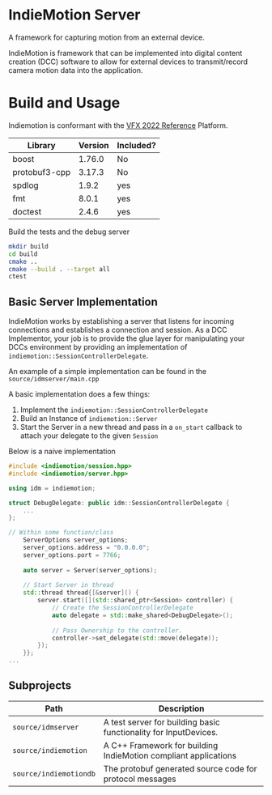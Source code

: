 # IndieMotion Server 
A framework for capturing motion from an external device.

IndieMotion is framework that can be implemented into digital content creation (DCC) software
to allow for external devices to transmit/record camera motion data into the application.

# Build and Usage
Indiemotion is conformant with the [VFX 2022 Reference](https://vfxplatform.com) Platform. 

| Library | Version | Included? |
| ------------ | ------------- | ----------|
boost | 1.76.0 | No
protobuf3-cpp | 3.17.3 | No
spdlog | 1.9.2 | yes |
fmt | 8.0.1| yes |
doctest | 2.4.6 | yes|

Build the tests and the debug server
```bash
mkdir build
cd build
cmake ..
cmake --build . --target all
ctest
```

## Basic Server Implementation
IndieMotion works by establishing a server that listens for incoming connections
and establishes a connection and session. As a DCC Implementor, your job is to provide the glue
layer for manipulating your DCCs environment by providing an implementation of `indiemotion::SessionControllerDelegate`.

An example of a simple implementation can be found in the `source/idmserver/main.cpp`

A basic implementation does a few things:
1. Implement the `indiemotion::SessionControllerDelegate`
2. Build an Instance of `indiemotion::Server`
3. Start the Server in a new thread and pass in a `on_start` callback to attach your delegate to the given `Session`

Below is a naive implementation
```cpp
#include <indiemotion/session.hpp>
#include <indiemotion/server.hpp>

using idm = indiemotion;

struct DebugDelegate: public idm::SessionControllerDelegate {
    ...
};

// Within some function/class
    ServerOptions server_options;
    server_options.address = "0.0.0.0";
    server_options.port = 7766;
    
    auto server = Server(server_options);
    
    // Start Server in thread
    std::thread thread{[&server]() {
        server.start([](std::shared_ptr<Session> controller) {
            // Create the SessionControllerDelegate
            auto delegate = std::make_shared<DebugDelegate>();
            
            // Pass Ownership to the controller.
            controller->set_delegate(std::move(delegate));
        });
    }};
...
```

## Subprojects
| Path | Description|
|-----|----|
| `source/idmserver` | A test server for building basic functionality for InputDevices. |
| `source/indiemotion` | A C++ Framework for building IndieMotion compliant applications |
| `source/indiemotiondb` | The protobuf generated source code for protocol messages |
